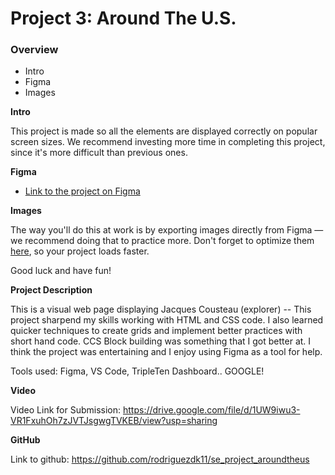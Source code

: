 # Project 3: Around The U.S.

### Overview

- Intro
- Figma
- Images

**Intro**

This project is made so all the elements are displayed correctly on popular screen sizes. We recommend investing more time in completing this project, since it's more difficult than previous ones.

**Figma**

- [Link to the project on Figma](https://www.figma.com/file/ii4xxsJ0ghevUOcssTlHZv/Sprint-3%3A-Around-the-US?node-id=0%3A1)

**Images**

The way you'll do this at work is by exporting images directly from Figma — we recommend doing that to practice more. Don't forget to optimize them [here](https://tinypng.com/), so your project loads faster.

Good luck and have fun!

**Project Description**

This is a visual web page displaying Jacques Cousteau (explorer) -- This project sharpend my skills working with HTML and CSS code. I also learned quicker techniques to create grids and implement better practices with short hand code. CCS Block building was something that I got better at. I think the project was entertaining and I enjoy using Figma as a tool for help.

Tools used: Figma, VS Code, TripleTen Dashboard.. GOOGLE!

**Video**

Video Link for Submission: https://drive.google.com/file/d/1UW9iwu3-VR1FxuhOh7zJVTJsgwgTVKEB/view?usp=sharing

**GitHub**

Link to github: https://github.com/rodriguezdk11/se_project_aroundtheus
